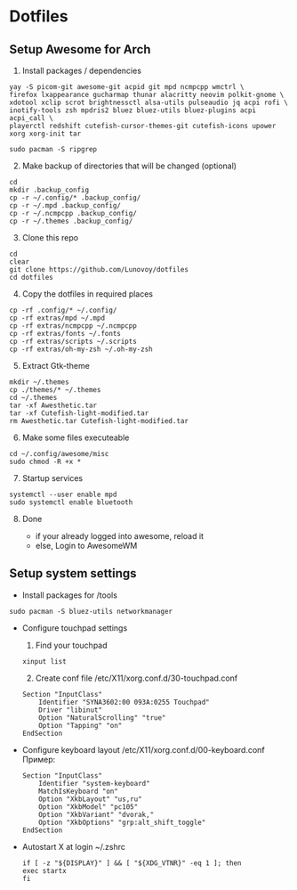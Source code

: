 # Dotfiles

## Setup Awesome for Arch

1. Install packages / dependencies
```
yay -S picom-git awesome-git acpid git mpd ncmpcpp wmctrl \
firefox lxappearance gucharmap thunar alacritty neovim polkit-gnome \
xdotool xclip scrot brightnessctl alsa-utils pulseaudio jq acpi rofi \
inotify-tools zsh mpdris2 bluez bluez-utils bluez-plugins acpi acpi_call \
playerctl redshift cutefish-cursor-themes-git cutefish-icons upower xorg xorg-init tar
```

```
sudo pacman -S ripgrep
```

 2. Make backup of directories that will be changed (optional)

 ```
cd 
mkdir .backup_config
cp -r ~/.config/* .backup_config/
cp -r ~/.mpd .backup_config/
cp -r ~/.ncmpcpp .backup_config/
cp -r ~/.themes .backup_config/
 ```

3. Clone this repo

```
cd
clear
git clone https://github.com/Lunovoy/dotfiles
cd dotfiles
```

4. Copy the dotfiles in required places

```
cp -rf .config/* ~/.config/
cp -rf extras/mpd ~/.mpd
cp -rf extras/ncmpcpp ~/.ncmpcpp
cp -rf extras/fonts ~/.fonts
cp -rf extras/scripts ~/.scripts
cp -rf extras/oh-my-zsh ~/.oh-my-zsh
```

5. Extract Gtk-theme

```
mkdir ~/.themes
cp ./themes/* ~/.themes
cd ~/.themes
tar -xf Awesthetic.tar
tar -xf Cutefish-light-modified.tar
rm Awesthetic.tar Cutefish-light-modified.tar
```

6. Make some files executeable

```
cd ~/.config/awesome/misc
sudo chmod -R +x *
```

7. Startup services

```
systemctl --user enable mpd
sudo systemctl enable bluetooth
```

8. Done

    * if your already logged into awesome, reload it
    * else, Login to AwesomeWM



## Setup system settings

* Install packages for /tools

```
sudo pacman -S bluez-utils networkmanager
```

* Configure touchpad settings

    1. Find your touchpad
    ```
    xinput list
    ```
    2. Create conf file /etc/X11/xorg.conf.d/30-touchpad.conf
    ```
    Section "InputClass"
        Identifier "SYNA3602:00 093A:0255 Touchpad"
        Driver "libinut"
        Option "NaturalScrolling" "true"
        Option "Tapping" "on"
    EndSection
    ```

* Configure keyboard layout /etc/X11/xorg.conf.d/00-keyboard.conf
    Пример:
    ```
    Section "InputClass"
        Identifier "system-keyboard"
        MatchIsKeyboard "on"
        Option "XkbLayout" "us,ru"
        Option "XkbModel" "pc105"
        Option "XkbVariant" "dvorak,"
        Option "XkbOptions" "grp:alt_shift_toggle"
    EndSection
    ```
* Autostart X at login ~/.zshrc
    ```
    if [ -z "${DISPLAY}" ] && [ "${XDG_VTNR}" -eq 1 ]; then
    exec startx
    fi
    ```

